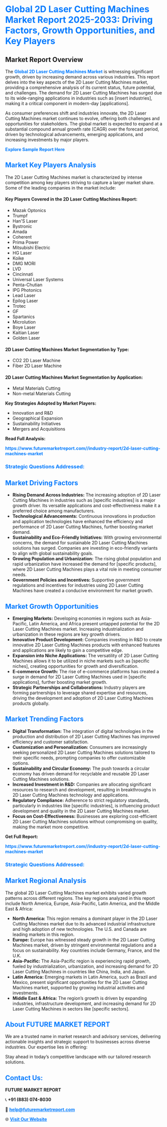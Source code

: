 <h1 style="color: #007BFF;">Global 2D Laser Cutting Machines Market Report 2025-2033: Driving Factors, Growth Opportunities, and Key Players</h1>

<section id="overview">
<h2>Market Report Overview</h2>
<p>The <a href="https://www.futuremarketreport.com//industry-report/2d-laser-cutting-machines-market" style="color: #007BFF; text-decoration: none;"><strong>Global 2D Laser Cutting Machines Market</strong></a> is witnessing significant growth, driven by increasing demand across various industries. This report delves into the key aspects of the 2D Laser Cutting Machines market, providing a comprehensive analysis of its current status, future potential, and challenges. The demand for 2D Laser Cutting Machines has surged due to its wide-ranging applications in industries such as [insert industries], making it a critical component in modern-day [applications].</p>
<p>As consumer preferences shift and industries innovate, the 2D Laser Cutting Machines market continues to evolve, offering both challenges and opportunities for stakeholders. The global market is expected to expand at a substantial compound annual growth rate (CAGR) over the forecast period, driven by technological advancements, emerging applications, and increasing investments by major players.</p>
</section>

<section id="overview">
<p><a href="https://www.futuremarketreport.com//request-sample/reportId=88701" style="color: #007BFF; text-decoration: none;"><strong>Explore Sample Report Here</strong></a></p>
</section>

<section id="key-players">
<h2 style="color: #007BFF;">Market Key Players Analysis</h2>
<p>The 2D Laser Cutting Machines market is characterized by intense competition among key players striving to capture a larger market share. Some of the leading companies in the market include:</p>
<h4>Key Players Covered in the 2D Laser Cutting Machines Report:</h4>
<ul><li>Mazak Optonics</li><li>Trumpf</li><li>Han&#039;S Laser</li><li>Bystronic</li><li>Amada</li><li>Coherent</li><li>Prima Power</li><li>Mitsubishi Electric</li><li>HG Laser</li><li>Koike</li><li>DMG MORI</li><li>LVD</li><li>Cincinnati</li><li>Universal Laser Systems</li><li>Penta-Chutian</li><li>IPG Photonics</li><li>Lead Laser</li><li>Epilog Laser</li><li>Trotec</li><li>GF</li><li>Spartanics</li><li>Microlution</li><li>Boye Laser</li><li>Kaitian Laser</li><li>Golden Laser</li></ul>
<h4>2D Laser Cutting Machines Market Segmentation by Type:</h4>
<ul><li>CO2 2D Laser Machine</li><li>Fiber 2D Laser Machine</li></ul>

<h4>2D Laser Cutting Machines Market Segmentation by Application:</h4>
<ul><li>Metal Materials Cutting</li><li>Non-metal Materials Cutting</li></ul>
<p><strong>Key Strategies Adopted by Market Players:</strong></p>
<ul>
<li>Innovation and R&D</li>
<li>Geographical Expansion</li>
<li>Sustainability Initiatives</li>
<li>Mergers and Acquisitions</li>
</ul>
</section>

<section>
<p><strong>Read Full Analysis: </strong></p><a href="https://www.futuremarketreport.com//industry-report/2d-laser-cutting-machines-market" style="color: #007BFF; text-decoration: none;"><strong>https://www.futuremarketreport.com//industry-report/2d-laser-cutting-machines-market</strong></a>
<h3 style="color: #007BFF;">Strategic Questions Addressed:</h3>
</section>

<section id="driving-factors">
<h2 style="color: #007BFF;">Market Driving Factors</h2>
<ul>
<li><strong>Rising Demand Across Industries:</strong> The increasing adoption of 2D Laser Cutting Machines in industries such as [specific industries] is a major growth driver. Its versatile applications and cost-effectiveness make it a preferred choice among manufacturers.</li>
<li><strong>Technological Advancements:</strong> Continuous innovations in production and application technologies have enhanced the efficiency and performance of 2D Laser Cutting Machines, further boosting market demand.</li>
<li><strong>Sustainability and Eco-Friendly Initiatives:</strong> With growing environmental concerns, the demand for sustainable 2D Laser Cutting Machines solutions has surged. Companies are investing in eco-friendly variants to align with global sustainability goals.</li>
<li><strong>Growing Population and Urbanization:</strong> The rising global population and rapid urbanization have increased the demand for [specific products], where 2D Laser Cutting Machines plays a vital role in meeting consumer needs.</li>
<li><strong>Government Policies and Incentives:</strong> Supportive government regulations and incentives for industries using 2D Laser Cutting Machines have created a conducive environment for market growth.</li>
</ul>
</section>

<section id="growth-opportunities">
<h2 style="color: #007BFF;">Market Growth Opportunities</h2>
<ul>
<li><strong>Emerging Markets:</strong> Developing economies in regions such as Asia-Pacific, Latin America, and Africa present untapped potential for the 2D Laser Cutting Machines market. Increasing industrialization and urbanization in these regions are key growth drivers.</li>
<li><strong>Innovative Product Development:</strong> Companies investing in R&D to create innovative 2D Laser Cutting Machines products with enhanced features and applications are likely to gain a competitive edge.</li>
<li><strong>Expansion into Niche Applications:</strong> The versatility of 2D Laser Cutting Machines allows it to be utilized in niche markets such as [specific niches], creating opportunities for growth and diversification.</li>
<li><strong>E-commerce Growth:</strong> The rise of e-commerce platforms has created a surge in demand for 2D Laser Cutting Machines used in [specific applications], further boosting market growth.</li>
<li><strong>Strategic Partnerships and Collaborations:</strong> Industry players are forming partnerships to leverage shared expertise and resources, driving the development and adoption of 2D Laser Cutting Machines products globally.</li>
</ul>
</section>

<section id="trending-factors">
<h2 style="color: #007BFF;">Market Trending Factors</h2>
<ul>
<li><strong>Digital Transformation:</strong> The integration of digital technologies in the production and distribution of 2D Laser Cutting Machines has improved efficiency and customer satisfaction.</li>
<li><strong>Customization and Personalization:</strong> Consumers are increasingly seeking personalized 2D Laser Cutting Machines solutions tailored to their specific needs, prompting companies to offer customizable options.</li>
<li><strong>Sustainability and Circular Economy:</strong> The push towards a circular economy has driven demand for recyclable and reusable 2D Laser Cutting Machines solutions.</li>
<li><strong>Increased Investment in R&D:</strong> Companies are allocating significant resources to research and development, resulting in breakthroughs in 2D Laser Cutting Machines technology and applications.</li>
<li><strong>Regulatory Compliance:</strong> Adherence to strict regulatory standards, particularly in industries like [specific industries], is influencing product development and quality in the 2D Laser Cutting Machines market.</li>
<li><strong>Focus on Cost-Effectiveness:</strong> Businesses are exploring cost-efficient 2D Laser Cutting Machines solutions without compromising on quality, making the market more competitive.</li>
</ul>
</section>

<section>
<p><strong>Get Full Report: </strong></p><a href="https://www.futuremarketreport.com//industry-report/2d-laser-cutting-machines-market" style="color: #007BFF; text-decoration: none;"><strong>https://www.futuremarketreport.com//industry-report/2d-laser-cutting-machines-market</strong></a>
<h3 style="color: #007BFF;">Strategic Questions Addressed:</h3>
</section>


<section id="regional-analysis">
<h2 style="color: #007BFF;">Market Regional Analysis</h2>
<p>The global 2D Laser Cutting Machines market exhibits varied growth patterns across different regions. The key regions analyzed in this report include North America, Europe, Asia-Pacific, Latin America, and the Middle East & Africa:</p>
<ul>
<li><strong>North America:</strong> This region remains a dominant player in the 2D Laser Cutting Machines market due to its advanced industrial infrastructure and high adoption of new technologies. The U.S. and Canada are leading markets in this region.</li>
<li><strong>Europe:</strong> Europe has witnessed steady growth in the 2D Laser Cutting Machines market, driven by stringent environmental regulations and a focus on sustainability. Key countries include Germany, France, and the U.K.</li>
<li><strong>Asia-Pacific:</strong> The Asia-Pacific region is experiencing rapid growth, fueled by industrialization, urbanization, and increasing demand for 2D Laser Cutting Machines in countries like China, India, and Japan.</li>
<li><strong>Latin America:</strong> Emerging markets in Latin America, such as Brazil and Mexico, present significant opportunities for the 2D Laser Cutting Machines market, supported by growing industrial activities and investments.</li>
<li><strong>Middle East & Africa:</strong> The region’s growth is driven by expanding industries, infrastructure development, and increasing demand for 2D Laser Cutting Machines in sectors like [specific sectors].</li>
</ul>
</section>

<footer>
<h2 style="color: #007BFF;">About FUTURE MARKET REPORT</h2>
<p>We are a trusted name in market research and advisory services, delivering actionable insights and strategic support to businesses across diverse industries. Our expertise lies in offering:</p>

<p>Stay ahead in today’s competitive landscape with our tailored research solutions.</p>

<h2 style="color: #007BFF;">Contact Us:</h2>
<p><strong>FUTURE MARKET REPORT</strong></p>
<p>📞 <strong>+91 (883) 074-8030</strong></p>
<p>📧 <strong><a href="mailto:help@futuremarketreport.com" style="color: #007BFF;">help@futuremarketreport.com</a></strong></p>
<p>🌐 <strong><a href="https://www.futuremarketreport.com/" style="color: #007BFF;">Visit Our Website</a></strong></p>
</footer>